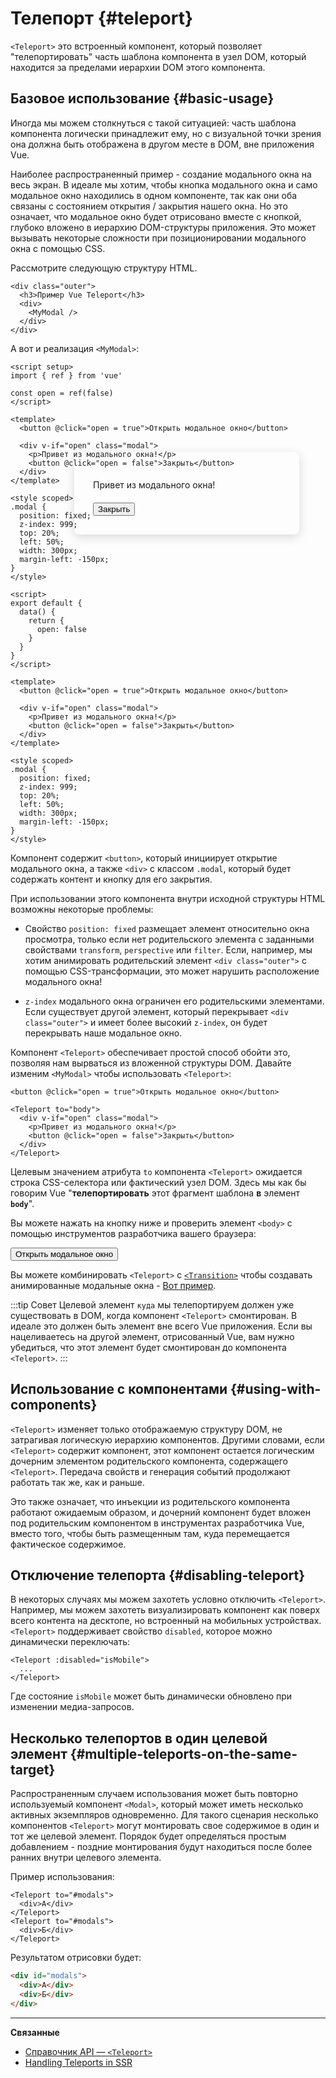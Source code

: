 # Телепорт {#teleport}

 <VueSchoolLink href="https://vueschool.io/lessons/vue-3-teleport" title="Бесплатный урок о телепортах во Vue.js"/>

`<Teleport>` это встроенный компонент, который позволяет "телепортировать" часть шаблона компонента в узел DOM, который находится за пределами иерархии DOM этого компонента.

## Базовое использование {#basic-usage}

Иногда мы можем столкнуться с такой ситуацией: часть шаблона компонента логически принадлежит ему, но с визуальной точки зрения она должна быть отображена в другом месте в DOM, вне приложения Vue.

Наиболее распространенный пример - создание модального окна на весь экран. В идеале мы хотим, чтобы кнопка модального окна и само модальное окно находились в одном компоненте, так как они оба связаны с состоянием открытия / закрытия нашего окна. Но это означает, что модальное окно будет отрисовано вместе с кнопкой, глубоко вложено в иерархию DOM-структуры приложения. Это может вызывать некоторые сложности при позиционировании модального окна с помощью CSS.

Рассмотрите следующую структуру HTML.

```vue-html
<div class="outer">
  <h3>Пример Vue Teleport</h3>
  <div>
    <MyModal />
  </div>
</div>
```

А вот и реализация `<MyModal>`:

<div class="composition-api">

```vue
<script setup>
import { ref } from 'vue'

const open = ref(false)
</script>

<template>
  <button @click="open = true">Открыть модальное окно</button>

  <div v-if="open" class="modal">
    <p>Привет из модального окна!</p>
    <button @click="open = false">Закрыть</button>
  </div>
</template>

<style scoped>
.modal {
  position: fixed;
  z-index: 999;
  top: 20%;
  left: 50%;
  width: 300px;
  margin-left: -150px;
}
</style>
```

</div>
<div class="options-api">

```vue
<script>
export default {
  data() {
    return {
      open: false
    }
  }
}
</script>

<template>
  <button @click="open = true">Открыть модальное окно</button>

  <div v-if="open" class="modal">
    <p>Привет из модального окна!</p>
    <button @click="open = false">Закрыть</button>
  </div>
</template>

<style scoped>
.modal {
  position: fixed;
  z-index: 999;
  top: 20%;
  left: 50%;
  width: 300px;
  margin-left: -150px;
}
</style>
```

</div>

Компонент содержит `<button>`, который инициирует открытие модального окна, а также `<div>` с классом `.modal`, который будет содержать контент и кнопку для его закрытия.

При использовании этого компонента внутри исходной структуры HTML возможны некоторые проблемы:

- Свойство `position: fixed` размещает элемент относительно окна просмотра, только если нет родительского элемента с заданными свойствами `transform`, `perspective` или `filter`. Если, например, мы хотим анимировать родительский элемент `<div class="outer">` с помощью CSS-трансформации, это может нарушить расположение модального окна!

- `z-index` модального окна ограничен его родительскими элементами. Если существует другой элемент, который перекрывает `<div class="outer">` и имеет более высокий `z-index`, он будет перекрывать наше модальное окно.

Компонент `<Teleport>` обеспечивает простой способ обойти это, позволяя нам вырваться из вложенной структуры DOM. Давайте изменим `<MyModal>` чтобы использовать `<Teleport>`:

```vue-html{3,8}
<button @click="open = true">Открыть модальное окно</button>

<Teleport to="body">
  <div v-if="open" class="modal">
    <p>Привет из модального окна!</p>
    <button @click="open = false">Закрыть</button>
  </div>
</Teleport>
```

Целевым значением атрибута `to` компонента `<Teleport>` ожидается строка CSS-селектора или фактический узел DOM. Здесь мы как бы говорим Vue "**телепортировать** этот фрагмент шаблона **в** элемент **`body`**".

Вы можете нажать на кнопку ниже и проверить элемент `<body>` с помощью инструментов разработчика вашего браузера:

<script setup>
let open = $ref(false)
</script>

<div class="demo">
  <button @click="open = true">Открыть модальное окно</button>
  <ClientOnly>
    <Teleport to="body">
      <div v-if="open" class="demo modal-demo">
        <p style="margin-bottom:20px">Привет из модального окна!</p>
        <button @click="open = false">Закрыть</button>
      </div>
    </Teleport>
  </ClientOnly>
</div>

<style>
.modal-demo {
  position: fixed;
  z-index: 999;
  top: 20%;
  left: 50%;
  width: 300px;
  margin-left: -150px;
  background-color: var(--vt-c-bg);
  padding: 30px;
  border-radius: 8px;
  box-shadow: 0 4px 16px rgba(0, 0, 0, 0.15);
}
</style>

Вы можете комбинировать `<Teleport>` с [`<Transition>`](./transition) чтобы создавать анимированные модальные окна - [Вот пример](/examples/#modal).

:::tip Совет
Целевой элемент `куда` мы телепортируем должен уже существовать в DOM, когда компонент `<Teleport>` смонтирован. В идеале это должен быть элемент вне всего Vue приложения. Если вы нацеливаетесь на другой элемент, отрисованный Vue, вам нужно убедиться, что этот элемент будет смонтирован до компонента `<Teleport>`.
:::

## Использование с компонентами {#using-with-components}

`<Teleport>` изменяет только отображаемую структуру DOM, не затрагивая логическую иерархию компонентов. Другими словами, если `<Teleport>` содержит компонент, этот компонент остается логическим дочерним элементом родительского компонента, содержащего `<Teleport>`. Передача свойств и генерация событий продолжают работать так же, как и раньше.

Это также означает, что инъекции из родительского компонента работают ожидаемым образом, и дочерний компонент будет вложен под родительским компонентом в инструментах разработчика Vue, вместо того, чтобы быть размещенным там, куда перемещается фактическое содержимое.

## Отключение телепорта {#disabling-teleport}

В некоторых случаях мы можем захотеть условно отключить `<Teleport>`. Например, мы можем захотеть визуализировать компонент как поверх всего контента на десктопе, но встроенный на мобильных устройствах. `<Teleport>` поддерживает свойство `disabled`, которое можно динамически переключать:

```vue-html
<Teleport :disabled="isMobile">
  ...
</Teleport>
```

Где состояние `isMobile` может быть динамически обновлено при изменении медиа-запросов.

## Несколько телепортов в один целевой элемент {#multiple-teleports-on-the-same-target}

Распространенным случаем использования может быть повторно используемый компонент `<Modal>`, который может иметь несколько активных экземпляров одновременно. Для такого сценария несколько компонентов `<Teleport>` могут монтировать свое содержимое в один и тот же целевой элемент. Порядок будет определяться простым добавлением - поздние монтирования будут находиться после более ранних внутри целевого элемента.

Пример использования:

```vue-html
<Teleport to="#modals">
  <div>А</div>
</Teleport>
<Teleport to="#modals">
  <div>Б</div>
</Teleport>
```

Результатом отрисовки будет:

```html
<div id="modals">
  <div>А</div>
  <div>Б</div>
</div>
```

---

**Связанные**

- [Справочник API — `<Teleport>`](/api/built-in-components.html#teleport)
- [Handling Teleports in SSR](/guide/scaling-up/ssr.html#teleports)
